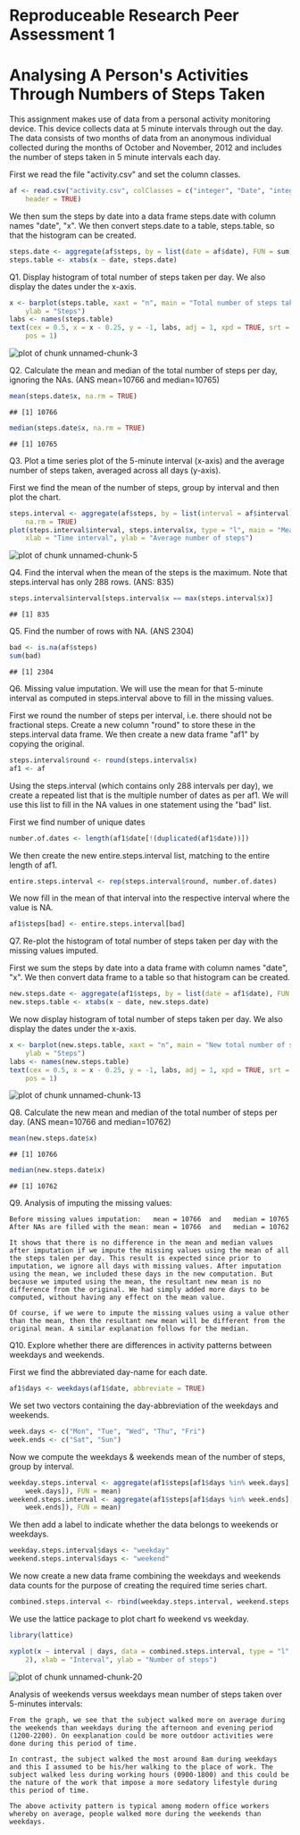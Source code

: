 Reproduceable Research Peer Assessment 1
========================================
Analysing A Person's Activities Through Numbers of Steps Taken
==============================================================

This assignment makes use of data from a personal activity monitoring device. This device collects data at 5 minute intervals through out the day. The data consists of two months of data from an anonymous individual collected during the months of October and November, 2012 and includes the number of steps taken in 5 minute intervals each day.

First we read the file "activity.csv" and set the column classes.


```r
af <- read.csv("activity.csv", colClasses = c("integer", "Date", "integer"), 
    header = TRUE)
```


We then sum the steps by date into a data frame steps.date with column names "date", "x". We then convert steps.date to a table, steps.table, so that the histogram can be created.


```r
steps.date <- aggregate(af$steps, by = list(date = af$date), FUN = sum)
steps.table <- xtabs(x ~ date, steps.date)
```


Q1. Display histogram of total number of steps taken per day. We also display the dates under the x-axis. 


```r
x <- barplot(steps.table, xaxt = "n", main = "Total number of steps taken each day", 
    ylab = "Steps")
labs <- names(steps.table)
text(cex = 0.5, x = x - 0.25, y = -1, labs, adj = 1, xpd = TRUE, srt = 90, offset = 1.5, 
    pos = 1)
```

![plot of chunk unnamed-chunk-3](figure/unnamed-chunk-3.png) 


Q2. Calculate the mean and median of the total number of steps per day, ignoring the NAs. (ANS mean=10766 and median=10765)


```r
mean(steps.date$x, na.rm = TRUE)
```

```
## [1] 10766
```

```r
median(steps.date$x, na.rm = TRUE)
```

```
## [1] 10765
```


Q3. Plot a time series plot of the 5-minute interval (x-axis) and the average number of steps taken, averaged across all days (y-axis). 

First we find the mean of the number of steps, group by interval and then plot the chart.


```r
steps.interval <- aggregate(af$steps, by = list(interval = af$interval), FUN = mean, 
    na.rm = TRUE)
plot(steps.interval$interval, steps.interval$x, type = "l", main = "Mean number of steps by 5-minutes interval", 
    xlab = "Time interval", ylab = "Average number of steps")
```

![plot of chunk unnamed-chunk-5](figure/unnamed-chunk-5.png) 


Q4. Find the interval when the mean of the steps is the maximum. Note that steps.interval has only 288 rows. (ANS: 835)


```r
steps.interval$interval[steps.interval$x == max(steps.interval$x)]
```

```
## [1] 835
```


Q5. Find the number of rows with NA. (ANS 2304)


```r
bad <- is.na(af$steps)
sum(bad)
```

```
## [1] 2304
```


Q6.  Missing value imputation.
We will use the mean for that 5-minute interval as computed in steps.interval above to fill in the missing values.

First we round the number of steps per interval, i.e. there should not be fractional steps. Create a new column "round" to store these in the steps.interval data frame. We then create a new data frame "af1" by copying the original.


```r
steps.interval$round <- round(steps.interval$x)
af1 <- af
```


Using the steps.interval (which contains only 288 intervals per day), we create a repeated list that is the multiple number of dates as per af1. We will use this list to fill in the NA values in one statement using the "bad" list. 

First we find number of unique dates


```r
number.of.dates <- length(af1$date[!(duplicated(af1$date))])
```


We then create the new entire.steps.interval list, matching to the entire length of af1.


```r
entire.steps.interval <- rep(steps.interval$round, number.of.dates)
```


We now fill in the mean of that interval into the respective interval where the value is NA.


```r
af1$steps[bad] <- entire.steps.interval[bad]
```


Q7. Re-plot the histogram of total number of steps taken per day with the missing values imputed. 

First we sum the steps by date into a data frame with column names "date", "x". We then convert data frame to a table so that histogram can be created.


```r
new.steps.date <- aggregate(af1$steps, by = list(date = af1$date), FUN = sum)
new.steps.table <- xtabs(x ~ date, new.steps.date)
```


We now display histogram of total number of steps taken per day. We also display the dates under the x-axis. 


```r
x <- barplot(new.steps.table, xaxt = "n", main = "New total number of steps taken each day", 
    ylab = "Steps")
labs <- names(new.steps.table)
text(cex = 0.5, x = x - 0.25, y = -1, labs, adj = 1, xpd = TRUE, srt = 90, offset = 1.5, 
    pos = 1)
```

![plot of chunk unnamed-chunk-13](figure/unnamed-chunk-13.png) 


Q8. Calculate the new mean and median of the total number of steps per day. (ANS mean=10766 and median=10762)


```r
mean(new.steps.date$x)
```

```
## [1] 10766
```

```r
median(new.steps.date$x)
```

```
## [1] 10762
```


Q9. Analysis of imputing the missing values:

    Before missing values imputation:   mean = 10766  and   median = 10765
    After NAs are filled with the mean: mean = 10766  and   median = 10762

    It shows that there is no difference in the mean and median values after imputation if we impute the missing values using the mean of all the steps talen per day. This result is expected since prior to imputation, we ignore all days with missing values. After imputation using the mean, we included these days in the new computation. But because we imputed using the mean, the resultant new mean is no difference from the original. We had simply added more days to be computed, without having any effect on the mean value. 
    
    Of course, if we were to impute the missing values using a value other than the mean, then the resultant new mean will be different from the original mean. A similar explanation follows for the median.

Q10. Explore whether there are differences in activity patterns between weekdays and weekends.

First we find the abbreviated day-name for each date.


```r
af1$days <- weekdays(af1$date, abbreviate = TRUE)
```


We set two vectors containing the day-abbreviation of the weekdays and weekends.


```r
week.days <- c("Mon", "Tue", "Wed", "Thu", "Fri")
week.ends <- c("Sat", "Sun")
```


Now we compute the weekdays & weekends mean of the number of steps, group by interval.


```r
weekday.steps.interval <- aggregate(af1$steps[af1$days %in% week.days], by = list(interval = af1$interval[af1$days %in% 
    week.days]), FUN = mean)
weekend.steps.interval <- aggregate(af1$steps[af1$days %in% week.ends], by = list(interval = af1$interval[af1$days %in% 
    week.ends]), FUN = mean)
```


We then add a label to indicate whether the data belongs to weekends or weekdays.


```r
weekday.steps.interval$days <- "weekday"
weekend.steps.interval$days <- "weekend"
```


We now create a new data frame combining the weekdays and weekends data counts for the purpose of creating the required time series chart.


```r
combined.steps.interval <- rbind(weekday.steps.interval, weekend.steps.interval)
```


We use the lattice package to plot chart fo weekend vs weekday.


```r
library(lattice)

xyplot(x ~ interval | days, data = combined.steps.interval, type = "l", layout = c(1, 
    2), xlab = "Interval", ylab = "Number of steps")
```

![plot of chunk unnamed-chunk-20](figure/unnamed-chunk-20.png) 


Analysis of weekends versus weekdays mean number of steps taken over 5-minutes intervals:

    From the graph, we see that the subject walked more on average during the weekends than weekdays during the afternoon and evening period (1200-2200). On eexplanation could be more outdoor activities were done during this period of time.

    In contrast, the subject walked the most around 8am during weekdays and this I assumed to be his/her walking to the place of work. The subject walked less during working hours (0900-1800) and this could be the nature of the work that impose a more sedatory lifestyle during this period of time. 

    The above activity pattern is typical among modern office workers whereby on average, people walked more during the weekends than weekdays.
    
